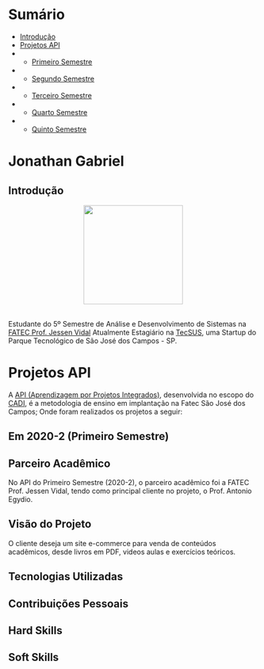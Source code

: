 # Sumário

* [Introdução](#introducao)
* [Projetos API](#projetos)
* * [Primeiro Semestre](#em-2020-2)
* * [Segundo Semestre](#em-2021-1)
* * [Terceiro Semestre](#em-2021-2)
* * [Quarto Semestre](#em-2022-1)
* * [Quinto Semestre](#em-2022-2)

# Jonathan Gabriel <a name="#introducao"></a>

## Introdução
<div>
  <div align=center>
    <img src="https://avatars.githubusercontent.com/u/70578728?v=4" width=200 height=200 />
  </div>
  <br>
  <p>Estudante do 5º Semestre de Análise e Desenvolvimento de Sistemas na <a href="https://fatecsjc-prd.azurewebsites.net/">FATEC Prof. Jessen Vidal</a> Atualmente Estagiário na <a href="https://tecsus.com.br/">TecSUS</a>, uma Startup do Parque Tecnológico de São José dos Campos - SP.
  </p>
</div>

# Projetos API <a name="#projetos"></a>

A <a href="https://fatecsjc-prd.azurewebsites.net/aprendizagem-por-projetos-integrados.php">API (Aprendizagem por Projetos Integrados)</a>, desenvolvida no escopo do <a href="https://fatecsjc-prd.azurewebsites.net/cadi.php">CADI</a>, é a metodologia de ensino em implantação na Fatec São José dos Campos; Onde foram realizados os projetos a seguir:

## Em 2020-2 (Primeiro Semestre)

## Parceiro Acadêmico

No API do Primeiro Semestre (2020-2), o parceiro acadêmico foi a FATEC Prof. Jessen Vidal, tendo como principal cliente no projeto, o Prof. Antonio Egydio.

## Visão do Projeto

O cliente deseja um site e-commerce para venda de conteúdos acadêmicos, desde livros em PDF, videos aulas e exercícios teóricos.

## Tecnologias Utilizadas

## Contribuições Pessoais

## Hard Skills

## Soft Skills
